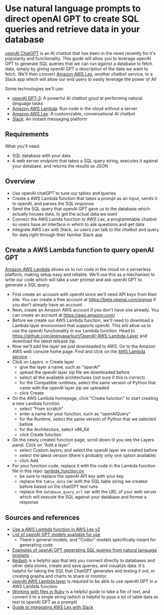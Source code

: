 # Use natural language prompts to direct openAI GPT to create SQL queries and retrieve data in your database
[openAI ChatGPT](https://chat.openai.com/chat) is an AI chatbot that has been in the news recently for it's popularity and functionality. This guide will allow you to leverage openAI GPT to generate SQL queries that we can run against a database to fetch data, simply by giving openAI GPT a description of the data we want to fetch. We'll then connect [Amazon AWS Lex](https://aws.amazon.com/lex/), another chatbot service, to a Slack app which will allow our end users to easily leverage the power of AI!

Some technologies we'll use:
- [openAI GPT-3](https://openai.com/api/): A powerful AI chatbot good at performing natural language tasks
- [Amazon AWS Lambda](https://aws.amazon.com/lambda/): Run code in the cloud without a server
- [Amazon AWS Lex](https://aws.amazon.com/lex/): A customizable, conversational AI chatbot
- [Slack](https://slack.com/): An instant messaging platform

## Requirements
What you'll need:
- SQL database with your data
- A web server endpoint that takes a SQL query string, executes it against your database, and returns the results as JSON

## Overview
- Use openAI chatGPT to tune our tables and queries
- Create a AWS Lambda function that takes a prompt as an input, sends it to openAI, and parses the SQL response
- Send the SQL query that openAI GPT gave us to the database which actually houses data, to get the actual data we want
- Connect the AWS Lamda function to AWS Lex, a programmable chatbot so users have an interface in which to ask questions and get data
- Integrate AWS Lex with Slack, so users can talk to the chatbot and query for data right through their familiar Slack app

## Create a AWS Lambda function to query openAI GPT
[Amazon AWS Lambda](https://aws.amazon.com/lambda/) allows us to run code in the cloud on a serverless platform, making setup easy and reliable. We'll use this as a mechanism to write our code which will take a user prompt and ask openAI GPT to generate a SQL query.
- First create an account with openAI since we'll need API keys from their site. You can create a free account at https://beta.openai.com/signup if you don't already have an account
- Next, create an Amazon AWS account if you don't have one already. You can create an account at https://aws.amazon.com/
- Before we create our AWS Lambda function, we'll need to download a Lambda layer environment that supports openAI. This will allow us to use the openAI functionality in our Lambda function. Head to https://github.com/erenyasarkurt/OpenAI-AWS-Lambda-Layer and download the latest release zip.
- Now we'll add the layer we just downloaded to AWS. Go to the Amazon AWS web console home page. Find and click on the [AWS Lambda service](https://aws.amazon.com/lambda/)
- Click on Layers -> Create layer
  - give the layer a name, such as "openAI"
  - upload the openAI layer zip file we downloaded before
  - select all the available architectures (not sure if this is correct)
  - for the Compatible runtimes, select the same version of Python that came with the openAI layer zip we uploaded
  - click Create
- On the AWS Lambda homepage, click "Create function" to start creating a new Lambda function
  - select "From scratch"
  - enter a name for your function, such as "openAIQuery"
  - for the Runtime, select the same version of Python that we selected before
  - for the Architecture, select x86_64
  - click Create function
- On the newly created function page, scroll down til you see the Layers panel. Click on "Add a layer"
  - select Custom layers, and select the openAI layer we created before
  - select the latest version (there's probably only one option available)
  - click Add
- For your function code, replace it with the code in the Lambda function file in this repo: [lambda_function.py](https://github.com/bcwik9/openAI-database-query-chatbot/blob/main/lambda_function.py)
  - be sure to replace the openAI API key with your key
  - replace the `table_data` var with the SQL table string we created before based on the chatGPT test runs
  - replace the `database_query_url` var with the URL of your web server which will execute the SQL against your database and format a response

## Sources and references
- [Use a AWS Lambda function in AWS Lex v2](https://docs.aws.amazon.com/lexv2/latest/dg/lambda.html)
- [List of openAI GPT models available for use](https://beta.openai.com/docs/models/overview)
  - There's general models, and "Codex" models specifically meant for generating code
- [Examples of openAI GPT generating SQL queries from natural language prompts](https://beta.openai.com/examples/default-sql-translate)
- [Redash](https://redash.io/) is a helpful app that lets you connect directly to databases and other data stores, create and save queries, and visualize data. It's helpful for taking the SQL that ChatGPT generates and testing it out, or creating graphs and charts to share or monitor.
- [openAI AWS Lambda layer](https://github.com/erenyasarkurt/OpenAI-AWS-Lambda-Layer) is required to be able to use openAI GPT in a AWS Lambda function
- [Working with files in Ruby](https://www.rubyguides.com/2015/05/working-with-files-ruby/) is a helpful guide to take a file of text, and convert it to a single string (which is helpful to pass a lot of table data as text to openAI GPT as a prompt)
- [Guide to integrating AWS Lex with Slack](https://docs.aws.amazon.com/lexv2/latest/dg/deploy-slack.html)
